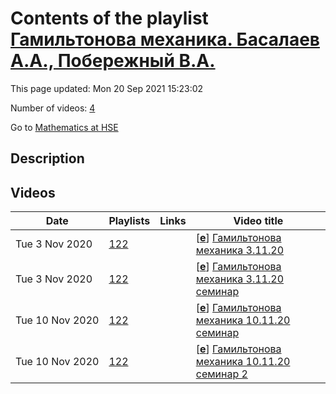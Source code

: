 # Contents of the playlist [Гамильтонова механика. Басалаев А.А., Побережный В.А.](https://www.youtube.com/playlist?list=PLq3E5oubNNoBh85cgN_p3SWci2SWlaNmi)

This page updated: Mon 20 Sep 2021 15:23:02

Number of videos: [4](#videos)

Go to [Mathematics at HSE](../README.md)

## Description



## Videos

|Date|Playlists|Links|Video title|
|---|---|---|---|
| Tue&nbsp;3&nbsp;Nov&nbsp;2020 | [122](../playlists/122 "Гамильтонова механика. Басалаев А.А., Побережный В.А.") |  | [[**e**](https://studio.youtube.com/video/Ga05RlrBKZ8/edit "Edit")] [Гамильтонова механика 3.11.20](https://www.youtube.com/watch?v=Ga05RlrBKZ8&list=PLq3E5oubNNoBh85cgN_p3SWci2SWlaNmi) |
| Tue&nbsp;3&nbsp;Nov&nbsp;2020 | [122](../playlists/122 "Гамильтонова механика. Басалаев А.А., Побережный В.А.") |  | [[**e**](https://studio.youtube.com/video/kA3_tHWO0D4/edit "Edit")] [Гамильтонова механика 3.11.20 семинар](https://www.youtube.com/watch?v=kA3_tHWO0D4&list=PLq3E5oubNNoBh85cgN_p3SWci2SWlaNmi) |
| Tue&nbsp;10&nbsp;Nov&nbsp;2020 | [122](../playlists/122 "Гамильтонова механика. Басалаев А.А., Побережный В.А.") |  | [[**e**](https://studio.youtube.com/video/6W393volMfA/edit "Edit")] [Гамильтонова механика 10.11.20 семинар](https://www.youtube.com/watch?v=6W393volMfA&list=PLq3E5oubNNoBh85cgN_p3SWci2SWlaNmi) |
| Tue&nbsp;10&nbsp;Nov&nbsp;2020 | [122](../playlists/122 "Гамильтонова механика. Басалаев А.А., Побережный В.А.") |  | [[**e**](https://studio.youtube.com/video/m_ra4Aaur7I/edit "Edit")] [Гамильтонова механика 10.11.20 семинар 2](https://www.youtube.com/watch?v=m_ra4Aaur7I&list=PLq3E5oubNNoBh85cgN_p3SWci2SWlaNmi) |
